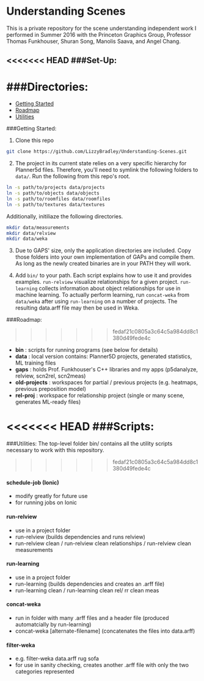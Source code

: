# Understanding Scenes

This is a private repository for the scene understanding independent work I performed in Summer 2016 with the Princeton Graphics Group, Professor Thomas Funkhouser, Shuran Song, Manolis Saava, and Angel Chang.

<<<<<<< HEAD
###Set-Up:
- 


###Directories:
=======

* [Getting Started](#getting-started)
* [Roadmap](#road-map)
* [Utilities](#utilities)

###<a name="getting-started"></a>Getting Started:

1. Clone this repo 
```sh
git clone https://github.com/LizzyBradley/Understanding-Scenes.git
```

2. The project in its current state relies on a very specific hierarchy for Planner5d files. Therefore, you'll need to symlink the following folders to `data/`. Run the following from this repo's root.

```sh
ln -s path/to/projects data/projects
ln -s path/to/objects data/objects
ln -s path/to/roomfiles data/roomfiles
ln -s path/to/textures data/textures
```

Additionally, initiliaze the following directories.

```sh
mkdir data/measurements
mkdir data/relview
mkdir data/weka
```

3. Due to GAPS' size, only the application directories are included. Copy those folders into your own implementation of GAPs and compile them. As long as the newly created binaries are in your PATH they will work.

4. Add `bin/` to your path. Each script explains how to use it and provides examples. `run-relview` visualize relationships for a given project. `run-learning` collects information about object relationships for use in machine learning. To actually perform learning, run `concat-weka` from `data/weka` after using `run-learning` on a number of projects. The resulting data.arff file may then be used in Weka.

###<a name="road-map"></a>Roadmap:
>>>>>>> fedaf21c0805a3c64c5a984dd8c1380d49fede4c

- **bin** : scripts for running programs (see below for details)
- **data** : local version contains: Planner5D projects, generated statistics, ML training files
- **gaps** : holds Prof. Funkhouser's C++ libraries and my apps (p5danalyze, relview, scn2rel, scn2meas)
- **old-projects** : workspaces for partial / previous projects (e.g. heatmaps, previous preposition model)
- **rel-proj** : workspace for relationship project (single or many scene, generates ML-ready files)

<<<<<<< HEAD
###Scripts:
=======
###<a name="utilities"></a>Utilities:
The top-level folder bin/ contains all the utility scripts necessary to work with this repository.
>>>>>>> fedaf21c0805a3c64c5a984dd8c1380d49fede4c

#### schedule-job (Ionic)
- modify greatly for future use
- for running jobs on Ionic

#### run-relview
- use in a project folder
- run-relview (builds dependencies and runs relview)
- run-relview clean / run-relview clean relationships / run-relview clean measurements

#### run-learning
- use in a project folder
- run-learning (builds dependencies and creates an .arff file)
- run-learning clean / run-learning clean rel/ rr clean meas

#### concat-weka
- run in folder with many .arff files and a header file (produced automatcially by run-learning)
- concat-weka \[alternate-filename\] (concatenates the files into data.arff)

#### filter-weka
- e.g. filter-weka data.arff rug sofa
- for use in sanity checking, creates another .arff file with only the two categories represented

